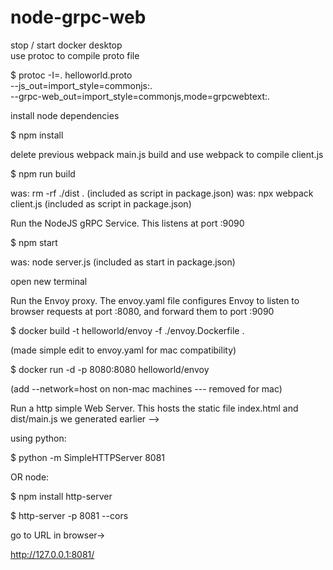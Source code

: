 
# node-grpc-web
stop / start docker desktop		
use protoc to compile proto file	

$ protoc -I=. helloworld.proto \
	--js_out=import_style=commonjs:. \
	--grpc-web_out=import_style=commonjs,mode=grpcwebtext:.
	
install node dependencies	

$ npm install

delete previous webpack main.js build and use webpack to compile client.js

$ npm run build	

was: rm -rf ./dist .            (included as script in package.json)
was: npx webpack client.js      (included as script in package.json)

Run the NodeJS gRPC Service. 
This listens at port :9090	

$ npm start	

was: node server.js		(included as start in package.json)

open new terminal		

Run the Envoy proxy. 
The envoy.yaml file configures Envoy to listen to browser requests at port :8080, 
and forward them to port :9090	

$ docker build -t helloworld/envoy -f ./envoy.Dockerfile .	

(made simple edit to envoy.yaml for mac compatibility)
	
$ docker run -d -p 8080:8080 helloworld/envoy	

(add --network=host on non-mac machines --- removed for mac)

Run a http simple Web Server. 
This hosts the static file index.html and dist/main.js we generated earlier --> 

using python:	

$ python -m SimpleHTTPServer 8081

OR node:	

$ npm install http-server

$ http-server -p 8081 --cors

go to URL in browser->	

http://127.0.0.1:8081/	

